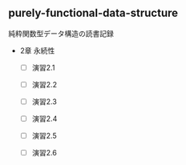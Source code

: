 purely-functional-data-structure
---

純粋関数型データ構造の読書記録

* 2章 永続性
  * [ ] 演習2.1
  * [ ] 演習2.2
  * [ ] 演習2.3
  * [ ] 演習2.4
  * [ ] 演習2.5
  * [ ] 演習2.6

